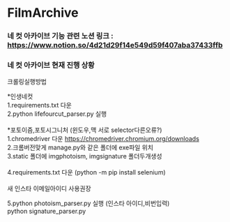 # FilmArchive

### 네 컷 아카이브 기능 관련 노션 링크 : https://www.notion.so/4d21d29f14e549d59f407aba37433ffb

### 네 컷 아카이브 현재 진행 상황


크롤링실행방법

*인생네컷  
1.requirements.txt 다운​  
2.python lifefourcut_parser.py 실행​  
​  
*포토이즘,포토시그니처 (윈도우,맥 서로 selector다른오류?)  
1.chromedriver 다운 https://chromedriver.chromium.org/downloads  
2.크롬버전맞게 manage.py와 같은 폴더에 exe파일 위치  
3.static 폴더에 imgphotoism, imgsignature 폴더두개생성​  
​  
4.requirements.txt 다운 (python -m pip install selenium)  
​  
새 인스타 이메일아이디 사용권장  
  
5.python photoism_parser.py 실행 (인스타 아이디,비번입력)  
python signature_parser.py  
